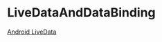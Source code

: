 # LiveDataAndDataBinding
[Android LiveData ](https://www.youtube.com/watch?v=UGBHHkUyL5c&list=PLRKyZvuMYSIO0jLgj8g6sADnD0IBaWaw2&index=6)
